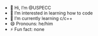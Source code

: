 - 👋 Hi, I’m @USPECC   
- 👀 I’m interested in learning how to code
- 🌱 I’m currently learning c/c++
- 😄 Pronouns: he/him
- ⚡ Fun fact: none

<!---
USPECC/USPECC is a ✨ special ✨ repository because its `README.md` (this file) appears on your GitHub profile.
You can click the Preview link to take a look at your changes.
--->
